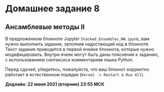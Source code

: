 # Домашнее задание 8
## Ансамблевые методы II

В предложенном блокноте Jupyter `Stacked_Ensembles_HW.ipynb`, вам нужно выполнить задание, заполнив надостающий код в блокноте.
Текст задания приводится в первой ячейке блокнота, которые нужно модифицировать.
Внутри ячеек могут быть даны пояснения к заданию, с использованием синтаксиса комментариев языка Python.

Перед сдачей, убедитесь, пожалуйста, что ваш блокнот корректно работает в естественном порядке (`Kernel -> Restart & Run All`).

**Дедлайн: 22 июня 2021 (вторник) 23:55 МСК**

